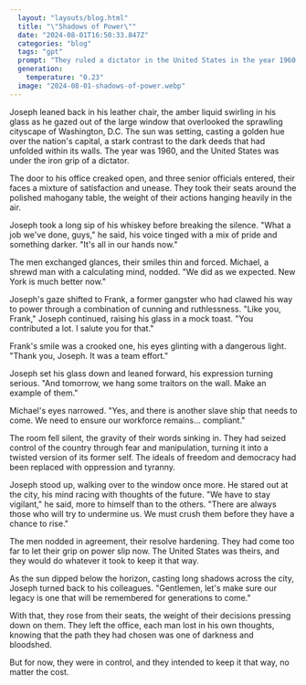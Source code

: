 ```yaml
---
  layout: "layouts/blog.html"
  title: "\"Shadows of Power\""
  date: "2024-08-01T16:50:33.847Z"
  categories: "blog"
  tags: "gpt"
  prompt: "They ruled a dictator in the United States in the year 1960. Joseph, who is in a senior position in the government, drinks whiskey and looks at the view, and some senior officials enter his office and sit down. They hear Joseph, what a job we've done guys... it's all in our hands. They smiled and it was a strange feeling. Michael, we did as we expected. New York is much better now. Some former gangsters are in power. Like you Frank. Joseph, yes Frank you contributed a lot I salute you for that. And tomorrow we hang some traitors on the wall. Yes, and there is another slave ship that needs to come"
  generation: 
    temperature: "0.23"
  image: "2024-08-01-shadows-of-power.webp"
---
```

Joseph leaned back in his leather chair, the amber liquid swirling in his glass as he gazed out of the large window that overlooked the sprawling cityscape of Washington, D.C. The sun was setting, casting a golden hue over the nation's capital, a stark contrast to the dark deeds that had unfolded within its walls. The year was 1960, and the United States was under the iron grip of a dictator.

The door to his office creaked open, and three senior officials entered, their faces a mixture of satisfaction and unease. They took their seats around the polished mahogany table, the weight of their actions hanging heavily in the air.

Joseph took a long sip of his whiskey before breaking the silence. "What a job we've done, guys," he said, his voice tinged with a mix of pride and something darker. "It's all in our hands now."

The men exchanged glances, their smiles thin and forced. Michael, a shrewd man with a calculating mind, nodded. "We did as we expected. New York is much better now."

Joseph's gaze shifted to Frank, a former gangster who had clawed his way to power through a combination of cunning and ruthlessness. "Like you, Frank," Joseph continued, raising his glass in a mock toast. "You contributed a lot. I salute you for that."

Frank's smile was a crooked one, his eyes glinting with a dangerous light. "Thank you, Joseph. It was a team effort."

Joseph set his glass down and leaned forward, his expression turning serious. "And tomorrow, we hang some traitors on the wall. Make an example of them."

Michael's eyes narrowed. "Yes, and there is another slave ship that needs to come. We need to ensure our workforce remains... compliant."

The room fell silent, the gravity of their words sinking in. They had seized control of the country through fear and manipulation, turning it into a twisted version of its former self. The ideals of freedom and democracy had been replaced with oppression and tyranny.

Joseph stood up, walking over to the window once more. He stared out at the city, his mind racing with thoughts of the future. "We have to stay vigilant," he said, more to himself than to the others. "There are always those who will try to undermine us. We must crush them before they have a chance to rise."

The men nodded in agreement, their resolve hardening. They had come too far to let their grip on power slip now. The United States was theirs, and they would do whatever it took to keep it that way.

As the sun dipped below the horizon, casting long shadows across the city, Joseph turned back to his colleagues. "Gentlemen, let's make sure our legacy is one that will be remembered for generations to come."

With that, they rose from their seats, the weight of their decisions pressing down on them. They left the office, each man lost in his own thoughts, knowing that the path they had chosen was one of darkness and bloodshed.

But for now, they were in control, and they intended to keep it that way, no matter the cost.
